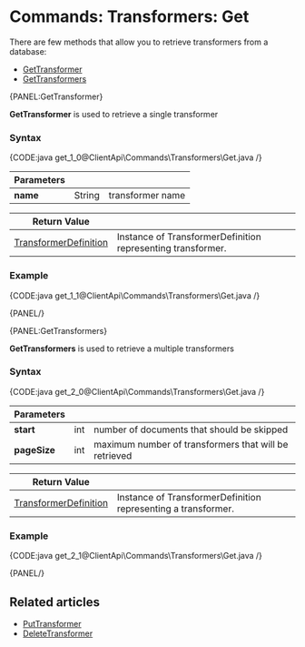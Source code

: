# Commands: Transformers: Get

There are few methods that allow you to retrieve transformers from a database:   
- [GetTransformer](../../../client-api/commands/transformers/get#gettransformer)   
- [GetTransformers](../../../client-api/commands/transformers/get#gettransformers)   

{PANEL:GetTransformer}

**GetTransformer** is used to retrieve a single transformer

### Syntax

{CODE:java get_1_0@ClientApi\Commands\Transformers\Get.java /}

| Parameters | | |
| ------------- | ------------- | ----- |
| **name** | String | transformer name | 

| Return Value | |
| ------------- | ----- |
| [TransformerDefinition](../../../glossary/transformer-definition) | Instance of TransformerDefinition representing transformer. |

### Example

{CODE:java get_1_1@ClientApi\Commands\Transformers\Get.java /}

{PANEL/}

{PANEL:GetTransformers}

**GetTransformers** is used to retrieve a multiple transformers

### Syntax

{CODE:java get_2_0@ClientApi\Commands\Transformers\Get.java /}

| Parameters | | |
| ------------- | ------------- | ----- |
| **start** | int | number of documents that should be skipped |
| **pageSize** | int | maximum number of transformers that will be retrieved |

| Return Value | |
| ------------- | ----- |
| [TransformerDefinition](../../../glossary/transformer-definition) | Instance of TransformerDefinition representing a transformer. |

### Example

{CODE:java get_2_1@ClientApi\Commands\Transformers\Get.java /}  

{PANEL/}

## Related articles

- [PutTransformer](../../../client-api/commands/transformers/put)  
- [DeleteTransformer](../../../client-api/commands/transformers/delete)  
